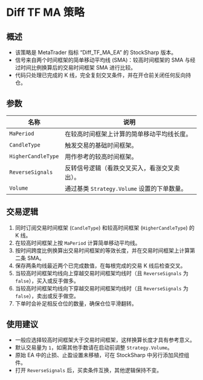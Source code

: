 # Diff TF MA 策略

## 概述
- 该策略是 MetaTrader 指标 “Diff_TF_MA_EA” 的 StockSharp 版本。
- 信号来自两个时间框架的简单移动平均线 (SMA)：较高时间框架的 SMA 与经过时间比例换算后的交易时间框架 SMA 进行比较。
- 代码只处理已完成的 K 线，完全复刻交叉条件，并在开仓前关闭任何反向持仓。

## 参数
| 名称 | 说明 |
| --- | --- |
| `MaPeriod` | 在较高时间框架上计算的简单移动平均线长度。 |
| `CandleType` | 触发交易的基础时间框架。 |
| `HigherCandleType` | 用作参考的较高时间框架。 |
| `ReverseSignals` | 反转信号逻辑（看跌交叉买入，看涨交叉卖出）。 |
| `Volume` | 通过基类 `Strategy.Volume` 设置的下单数量。 |

## 交易逻辑
1. 同时订阅交易时间框架 (`CandleType`) 和较高时间框架 (`HigherCandleType`) 的 K 线。  
2. 在较高时间框架上按 `MaPeriod` 计算简单移动平均线。  
3. 按时间跨度比例换算出交易时间框架的等效长度，并在交易时间框架上计算第二条 SMA。  
4. 保存两条均线最近两个已完成数值，在每根完成的交易 K 线后检查交叉。  
5. 当较高时间框架均线向上穿越交易时间框架均线时（且 `ReverseSignals` 为 `false`），买入或反手做多。  
6. 当较高时间框架均线向下穿越交易时间框架均线时（且 `ReverseSignals` 为 `false`），卖出或反手做空。  
7. 下单时会补足相反仓位的数量，确保仓位平滑翻转。  

## 使用建议
- 一般应选择较高时间框架大于交易时间框架，这样换算长度才具有参考意义。
- 默认交易量为 `1`，如需其他手数请在启动前调整 `Strategy.Volume`。
- 原始 EA 中的止损、止盈设置未移植，可在 StockSharp 中另行添加风控组件。
- 打开 `ReverseSignals` 后，买卖条件互换，其他逻辑保持不变。
